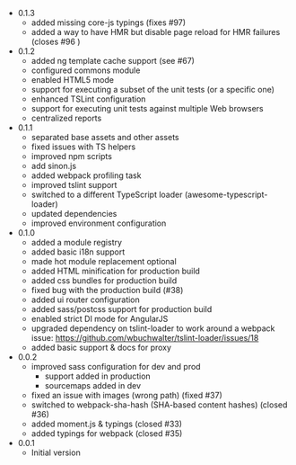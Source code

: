 * 0.1.3
  * added missing core-js typings (fixes #97)
  * added a way to have HMR but disable page reload for HMR failures (closes #96 )
* 0.1.2
  * added ng template cache support (see #67)
  * configured commons module
  * enabled HTML5 mode
  * support for executing a subset of the unit tests (or a specific one)
  * enhanced TSLint configuration
  * support for executing unit tests against multiple Web browsers
  * centralized reports
* 0.1.1
  * separated base assets and other assets
  * fixed issues with TS helpers
  * improved npm scripts
  * add sinon.js
  * added webpack profiling task
  * improved tslint support
  * switched to a different TypeScript loader (awesome-typescript-loader)
  * updated dependencies
  * improved environment configuration
* 0.1.0
  * added a module registry
  * added basic i18n support
  * made hot module replacement optional
  * added HTML minification for production build
  * added css bundles for production build
  * fixed bug with the production build (#38)
  * added ui router configuration
  * added sass/postcss support for production build
  * enabled strict DI mode for AngularJS
  * upgraded dependency on tslint-loader to work around a webpack issue: https://github.com/wbuchwalter/tslint-loader/issues/18
  * added basic support & docs for proxy
* 0.0.2
  * improved sass configuration for dev and prod
    * support added in production
    * sourcemaps added in dev
  * fixed an issue with images (wrong path) (fixed #37)
  * switched to webpack-sha-hash (SHA-based content hashes) (closed #36)
  * added moment.js & typings (closed #33)
  * added typings for webpack (closed #35)
* 0.0.1
  * Initial version
